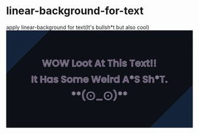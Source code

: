 # linear-background-for-text
apply linear-background for text(It's bullsh*t but also cool)
![Design preview for the Sunnyside agency landing page coding challenge](./design/1.png)
